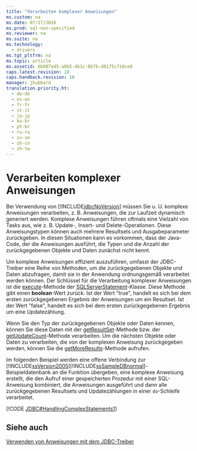 ```yaml
---
title: "Verarbeiten komplexer Anweisungen"
ms.custom: na
ms.date: 07/27/2016
ms.prod: sql-non-specified
ms.reviewer: na
ms.suite: na
ms.technology: 
  - drivers
ms.tgt_pltfrm: na
ms.topic: article
ms.assetid: 6b807a45-a8b5-4b1c-8b7b-d8175c710ce0
caps.latest.revision: 18
caps.handback.revision: 16
manager: jhubbard
translation.priority.ht: 
  - de-de
  - es-es
  - fr-fr
  - it-it
  - ja-jp
  - ko-kr
  - pt-br
  - ru-ru
  - sv-se
  - zh-cn
  - zh-tw
---
```

# Verarbeiten komplexer Anweisungen
  Bei Verwendung von [!INCLUDE[jdbcNoVersion](../content/includes/jdbcNoVersion_md.md)] müssen Sie u. U. komplexe Anweisungen verarbeiten, z. B. Anweisungen, die zur Laufzeit dynamisch generiert werden. Komplexe Anweisungen führen oftmals eine Vielzahl von Tasks aus, wie z. B. Update\-, Insert\- und Delete\-Operationen. Diese Anweisungstypen können auch mehrere Resultsets und Ausgabeparameter zurückgeben. In diesen Situationen kann es vorkommen, dass der Java\-Code, der die Anweisungen ausführt, die Typen und die Anzahl der zurückgegebenen Objekte und Daten zunächst nicht kennt.  
  
 Um komplexe Anweisungen effizient auszuführen, umfasst der JDBC\-Treiber eine Reihe von Methoden, um die zurückgegebenen Objekte und Daten abzufragen, damit sie in der Anwendung ordnungsgemäß verarbeitet werden können. Der Schlüssel für die Verarbeitung komplexer Anweisungen ist die [execute](../content/execute-Method--SQLServerStatement-.md)\-Methode der [SQLServerStatement](../content/SQLServerStatement-Class.md)\-Klasse. Diese Methode gibt einen **boolean**\-Wert zurück. Ist der Wert "true", handelt es sich bei dem ersten zurückgegebenen Ergebnis der Anweisungen um ein Resultset. Ist der Wert "false", handelt es sich bei dem ersten zurückgegebenen Ergebnis um eine Updatezählung.  
  
 Wenn Sie den Typ der zurückgegebenen Objekte oder Daten kennen, können Sie diese Daten mit der [getResultSet](../content/getResultSet-Method--SQLServerStatement-.md)\-Methode bzw. der [getUpdateCount](../content/getUpdateCount-Method--SQLServerStatement-.md)\-Methode verarbeiten. Um die nächsten Objekte oder Daten zu verarbeiten, die von der komplexen Anweisung zurückgegeben werden, können Sie die [getMoreResults](../content/getMoreResults-Method---.md)\-Methode aufrufen.  
  
 Im folgenden Beispiel werden eine offene Verbindung zur [!INCLUDE[ssVersion2005](../content/includes/ssVersion2005_md.md)][!INCLUDE[ssSampleDBnormal](../content/includes/ssSampleDBnormal_md.md)]\-Beispieldatenbank an die Funktion übergeben, eine komplexe Anweisung erstellt, die den Aufruf einer gespeicherten Prozedur mit einer SQL\-Anweisung kombiniert, die Anweisungen ausgeführt und dann alle zurückgegebenen Resultsets und Updatezählungen in einer `do`\-Schleife verarbeitet.  
  
 [!CODE [JDBC#HandlingComplexStatements1](../CodeSnippet/SQLDrivers/jdbc#handlingcomplexstatements1)]  
  
## Siehe auch  
 [Verwenden von Anweisungen mit dem JDBC-Treiber](../content/Using-Statements-with-the-JDBC-Driver.md)  
  
  